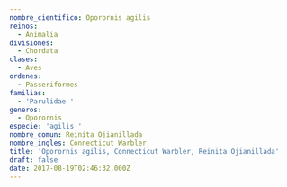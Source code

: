 ```yaml
---
nombre_cientifico: Oporornis agilis
reinos:
  - Animalia
divisiones:
  - Chordata
clases:
  - Aves
ordenes:
  - Passeriformes
familias:
  - 'Parulidae '
generos:
  - Oporornis
especie: 'agilis '
nombre_comun: Reinita Ojianillada
nombre_ingles: Connecticut Warbler
title: 'Oporornis agilis, Connecticut Warbler, Reinita Ojianillada'
draft: false
date: 2017-08-19T02:46:32.000Z
---
```


